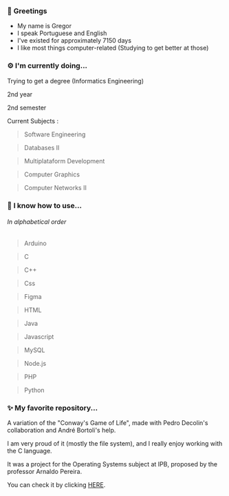 ### 👋 **Greetings**
- My name is Gregor
- I speak Portuguese and English
- I've existed for approximately 7150 days
- I like most things computer-related (Studying to get better at those)

### ⚙ **I'm currently doing...**
Trying to get a degree (Informatics Engineering)

 2nd year

 2nd semester

 Current Subjects :

 > Software Engineering

 > Databases II

 > Multiplataform Development

 > Computer Graphics

 > Computer Networks II

### 💾 **I know how to use...**
###### _In alphabetical order_
> Arduino

> C

> C++

> Css

> Figma

> HTML

> Java

> Javascript

> MySQL

> Node.js

> PHP

> Python

### ✨ **My favorite repository...**
A variation of the "Conway's Game of Life", made with Pedro Decolin's collaboration and André Bortoli's help.

I am very proud of it (mostly the file system), and I really enjoy working with the C language.

It was a project for the Operating Systems subject at IPB, proposed by the professor Arnaldo Pereira.

You can check it by clicking [HERE](https://github.com/GregAbacaxi/LifeGame2024 "hope you like it").

<!--
**GregorUmbelino/GregorUmbelino** is a ✨ _special_ ✨ repository because its `README.md` (this file) appears on your GitHub profile.

Here are some ideas to get you started:

- 🔭 I’m currently working on ...
- 🌱 I’m currently learning ...
- 👯 I’m looking to collaborate on ...
- 🤔 I’m looking for help with ...
- 💬 Ask me about ...
- 📫 How to reach me: ...
- 😄 Pronouns: ...
- ⚡ Fun fact: ...
### 📫 **Would like to message me?**
Feel free to send me an email (emaildogregor@gmail.com)

Maybe it will take a while, but I will try to reply ASAP
-->
